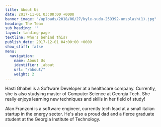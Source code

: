 ```yaml
---
title: About Us
date: 2017-11-01 03:00:00 +0000
banner_image: "/uploads/2018/06/27/kyle-sudu-259392-unsplash(1).jpg"
heading: The Team
sub_heading: ''
layout: landing-page
textline: Who's behind this?
publish_date: 2017-12-01 04:00:00 +0000
show_staff: false
menu:
  navigation:
    name: About Us
    identifier: _about
    url: "/about/"
    weight: 2
---
```

Hasti Ghabel is a Software Developer at a healthcare company. Currently, she is also studying master of Computer Science at Georgia Tech. She really enjoys learning new techniques and skills in her field of study!

Alan Franzoni is a software engineer, currently tech lead at a small italian startup in the energy sector. He's also a proud dad and a fierce graduate student at the Georgia Institute of Technology.